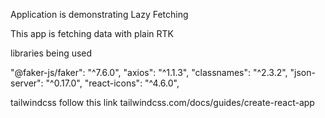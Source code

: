 Application is demonstrating Lazy Fetching

This app is fetching data with plain RTK

libraries being used

"@faker-js/faker": "^7.6.0",
"axios": "^1.1.3",
"classnames": "^2.3.2",
"json-server": "^0.17.0",
"react-icons": "^4.6.0",

tailwindcss follow this link
tailwindcss.com/docs/guides/create-react-app
